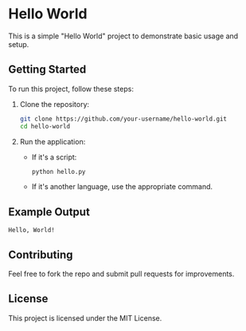 # Hello World

This is a simple "Hello World" project to demonstrate basic usage and setup.

## Getting Started

To run this project, follow these steps:

1. Clone the repository:
   ```bash
   git clone https://github.com/your-username/hello-world.git
   cd hello-world
   ```

2. Run the application:
   - If it's a script:
     ```bash
     python hello.py
     ```
   - If it's another language, use the appropriate command.

## Example Output

```
Hello, World!
```

## Contributing

Feel free to fork the repo and submit pull requests for improvements.

## License

This project is licensed under the MIT License.
